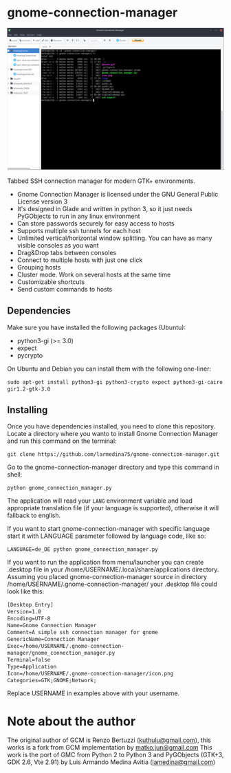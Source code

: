 # gnome-connection-manager

![GCM screenshot](screenshot.png)

Tabbed SSH connection manager for modern GTK+ environments.

- Gnome Connection Manager is licensed under the GNU General Public License version 3
- It's designed in Glade and written in python 3, so it just needs PyGObjects to run in any linux environment
- Can store passwords securely for easy access to hosts
- Supports multiple ssh tunnels for each host
- Unlimited vertical/horizontal window splitting. You can have as many visible consoles as you want
- Drag&Drop tabs between consoles
- Connect to multiple hosts with just one click
- Grouping hosts
- Cluster mode. Work on several hosts at the same time
- Customizable shortcuts
- Send custom commands to hosts

## Dependencies
Make sure you have installed the following packages (Ubuntu):

- python3-gi (>= 3.0)
- expect
- pycrypto

On Ubuntu and Debian you can install them with the following one-liner:

```shell
sudo apt-get install python3-gi python3-crypto expect python3-gi-cairo gir1.2-gtk-3.0
```

## Installing
Once you have dependencies installed, you need to clone this repository. Locate a directory where you wanto to install Gnome Connection Manager and run this command on the terminal:

```shell
git clone https://github.com/larmedina75/gnome-connection-manager.git
```

Go to the gnome-connection-manager directory and type this command in shell:

```shell
python gnome_connection_manager.py
```

The application will read your `LANG` environment variable and load appropriate translation file (if your language is 
supported), otherwise it will fallback to english.

If you want to start gnome-connection-manager with specific language start it with LANGUAGE parameter followed by language code, 
like so:

```shell
LANGUAGE=de_DE python gnome_connection_manager.py
```

If you want to run the application from menu/launcher you can create .desktop file in your 
/home/USERNAME/.local/share/applications directory. Assuming you placed gnome-connection-manager source in directory
/home/USERNAME/.gnome-connection-manager/ your .desktop file could look like this:

```text
[Desktop Entry]
Version=1.0
Encoding=UTF-8
Name=Gnome Connection Manager
Comment=A simple ssh connection manager for gnome
GenericName=Connection Manager
Exec=/home/USERNAME/.gnome-connection-manager/gnome_connection_manager.py
Terminal=false
Type=Application
Icon=/home/USERNAME/.gnome-connection-manager/icon.png
Categories=GTK;GNOME;Network;
```

Replace USERNAME in examples above with your username.

# Note about the author
The original author of GCM is Renzo Bertuzzi (kuthulu@gmail.com), this works is a fork from GCM implementation by matko.jun@gmail.com
This work is the port of GMC from Python 2 to Python 3 and PyGObjects (GTK+3, GDK 2.6, Vte 2.91) by Luis Armando Medina Avitia (lamedina@gmail.com)
